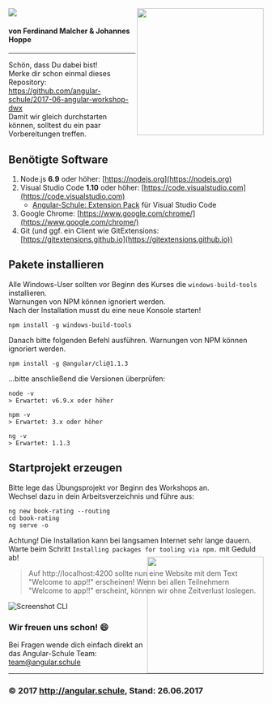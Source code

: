 <img src="http://assets.angular.schule/logo-angular-power-workshop.png">
<img src="http://assets.angular.schule/DeveloperWeek2017.png" width="250" align="right">

#### **von Ferdinand Malcher & Johannes Hoppe**

<hr>

Schön, dass Du dabei bist!  
Merke dir schon einmal dieses Repository: https://github.com/angular-schule/2017-06-angular-workshop-dwx  
Damit wir gleich durchstarten können, solltest du ein paar Vorbereitungen treffen.


## Benötigte Software

1. Node.js **6.9** oder höher: [https://nodejs.org](https://nodejs.org)
2. Visual Studio Code **1.10** oder höher: [https://code.visualstudio.com](https://code.visualstudio.com)
   * [Angular-Schule: Extension Pack](https://marketplace.visualstudio.com/items?itemName=angular-schule.angular-schule-extension-pack) für Visual Studio Code 
3. Google Chrome: [https://www.google.com/chrome/](https://www.google.com/chrome/)
5. Git (und ggf. ein Client wie GitExtensions: [https://gitextensions.github.io](https://gitextensions.github.io))


## Pakete installieren

Alle Windows-User sollten vor Beginn des Kurses die `windows-build-tools` installieren.  
Warnungen von NPM können ignoriert werden.  
Nach der Installation musst du eine neue Konsole starten!

```
npm install -g windows-build-tools
```

Danach bitte folgenden Befehl ausführen. Warnungen von NPM können ignoriert werden. 

```
npm install -g @angular/cli@1.1.3
```

...bitte anschließend die Versionen überprüfen:

```
node -v
> Erwartet: v6.9.x oder höher

npm -v
> Erwartet: 3.x oder höher

ng -v
> Erwartet: 1.1.3

```

## Startprojekt erzeugen

Bitte lege das Übungsprojekt vor Beginn des Workshops an.  
Wechsel dazu in dein Arbeitsverzeichnis und führe aus:  

```
ng new book-rating --routing
cd book-rating
ng serve -o
```

Achtung! Die Installation kann bei langsamen Internet sehr lange dauern.
Warte beim Schritt `Installing packages for tooling via npm.` mit Geduld ab!


> Auf http://localhost:4200 sollte nun eine Website mit dem Text "Welcome to app!!" erscheinen!
Wenn bei allen Teilnehmern "Welcome to app!!" erscheint, können wir ohne Zeitverlust loslegen.

![Screenshot CLI](http://assets.angular.schule/chrome_cli_welcome.png)

<img src="http://assets.angular.schule/angularjungs.jpg" height="230" align="right" style="margin-top: -120px">

### Wir freuen uns schon! :smile: 

Bei Fragen wende dich einfach direkt an das Angular-Schule Team:  
team@angular.schule

<hr>

### &copy; 2017 http://angular.schule, Stand: 26.06.2017


